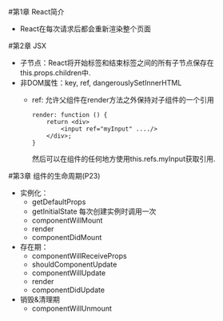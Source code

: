 #第1章 React简介

- React在每次请求后都会重新渲染整个页面

#第2章 JSX
    
- 子节点：React将开始标签和结束标签之间的所有子节点保存在this.props.children中.
- 非DOM属性：key, ref, dangerouslySetInnerHTML
	- ref: 允许父组件在render方法之外保持对子组件的一个引用
		```
		render: function () {
			return <div>
				<input ref="myInput" ..../>
			</div>;
		}
		```
		
		然后可以在组件的任何地方使用this.refs.myInput获取引用.

#第3章 组件的生命周期(P23)
	
- 实例化：
	- getDefaultProps
	- getInitialState
		每次创建实例时调用一次
	- componentWillMount
	- render
	- componentDidMount
- 存在期：
	- componentWillReceiveProps
	- shouldComponentUpdate
	- componentWillUpdate
	- render
	- componentDidUpdate
- 销毁&清理期
	- componentWillUnmount